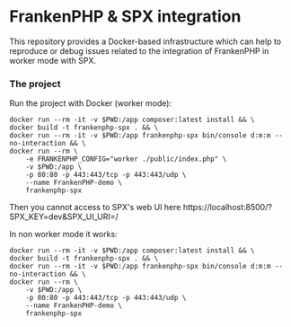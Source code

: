 # FrankenPHP & SPX integration

This repository provides a Docker-based infrastructure which can help to reproduce or debug issues related to the integration of FrankenPHP in worker mode with SPX.

### The project

Run the project with Docker (worker mode):

```console
docker run --rm -it -v $PWD:/app composer:latest install && \
docker build -t frankenphp-spx . && \
docker run --rm -it -v $PWD:/app frankenphp-spx bin/console d:m:m --no-interaction && \
docker run --rm \
    -e FRANKENPHP_CONFIG="worker ./public/index.php" \
    -v $PWD:/app \
    -p 80:80 -p 443:443/tcp -p 443:443/udp \
    --name FrankenPHP-demo \
    frankenphp-spx
```

Then you cannot access to SPX's web UI here https://localhost:8500/?SPX_KEY=dev&SPX_UI_URI=/

In non worker mode it works:

```console
docker run --rm -it -v $PWD:/app composer:latest install && \
docker build -t frankenphp-spx . && \
docker run --rm -it -v $PWD:/app frankenphp-spx bin/console d:m:m --no-interaction && \
docker run --rm \
    -v $PWD:/app \
    -p 80:80 -p 443:443/tcp -p 443:443/udp \
    --name FrankenPHP-demo \
    frankenphp-spx
```